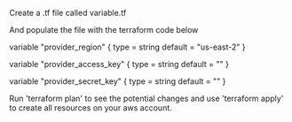 Create a .tf file called variable.tf

And populate the file with the terraform code below

variable "provider_region" {
  type    = string
  default = "us-east-2"
}

variable "provider_access_key" {
  type    = string
  default = ""
}

variable "provider_secret_key" {
  type    = string
  default = ""
}


Run 'terraform plan' to see the potential changes and use 'terraform apply' to create all resources on your aws account.
